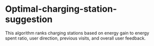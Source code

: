 # Optimal-charging-station-suggestion

This algorithm ranks charging stations based on energy gain to energy spent ratio, user direction, previous visits, and overall user feedback.
